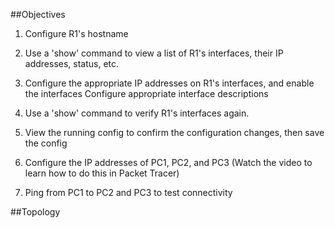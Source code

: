 ##Objectives
1. Configure R1's hostname

2. Use a 'show' command to view a list of R1's interfaces, their IP addresses, status, etc.

3. Configure the appropriate IP addresses on R1's interfaces, and enable the interfaces
    Configure appropriate interface descriptions

4. Use a 'show' command to verify R1's interfaces again.

5. View the running config to confirm the configuration changes, then save the config

6. Configure the IP addresses of PC1, PC2, and PC3
   (Watch the video to learn how to do this in Packet Tracer)

7. Ping from PC1 to PC2 and PC3 to test connectivity

##Topology

